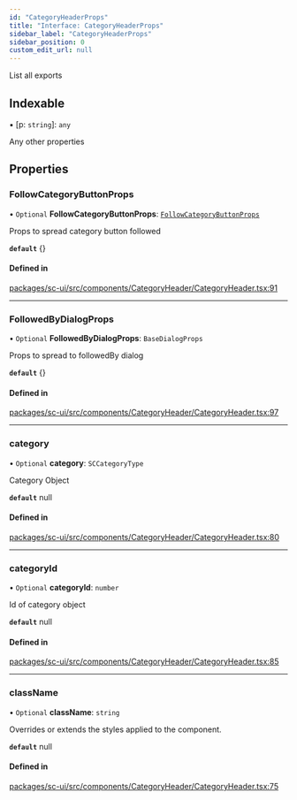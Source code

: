 ```yaml
---
id: "CategoryHeaderProps"
title: "Interface: CategoryHeaderProps"
sidebar_label: "CategoryHeaderProps"
sidebar_position: 0
custom_edit_url: null
---
```


List all exports

## Indexable

▪ [p: `string`]: `any`

Any other properties

## Properties

### FollowCategoryButtonProps

• `Optional` **FollowCategoryButtonProps**: [`FollowCategoryButtonProps`](FollowCategoryButtonProps)

Props to spread category button followed

**`default`** {}

#### Defined in

[packages/sc-ui/src/components/CategoryHeader/CategoryHeader.tsx:91](https://github.com/selfcommunity/community-ui/blob/8bbb33c/packages/sc-ui/src/components/CategoryHeader/CategoryHeader.tsx#L91)

___

### FollowedByDialogProps

• `Optional` **FollowedByDialogProps**: `BaseDialogProps`

Props to spread to followedBy dialog

**`default`** {}

#### Defined in

[packages/sc-ui/src/components/CategoryHeader/CategoryHeader.tsx:97](https://github.com/selfcommunity/community-ui/blob/8bbb33c/packages/sc-ui/src/components/CategoryHeader/CategoryHeader.tsx#L97)

___

### category

• `Optional` **category**: `SCCategoryType`

Category Object

**`default`** null

#### Defined in

[packages/sc-ui/src/components/CategoryHeader/CategoryHeader.tsx:80](https://github.com/selfcommunity/community-ui/blob/8bbb33c/packages/sc-ui/src/components/CategoryHeader/CategoryHeader.tsx#L80)

___

### categoryId

• `Optional` **categoryId**: `number`

Id of category object

**`default`** null

#### Defined in

[packages/sc-ui/src/components/CategoryHeader/CategoryHeader.tsx:85](https://github.com/selfcommunity/community-ui/blob/8bbb33c/packages/sc-ui/src/components/CategoryHeader/CategoryHeader.tsx#L85)

___

### className

• `Optional` **className**: `string`

Overrides or extends the styles applied to the component.

**`default`** null

#### Defined in

[packages/sc-ui/src/components/CategoryHeader/CategoryHeader.tsx:75](https://github.com/selfcommunity/community-ui/blob/8bbb33c/packages/sc-ui/src/components/CategoryHeader/CategoryHeader.tsx#L75)

